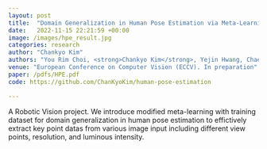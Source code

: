```yaml
---
layout: post
title:  "Domain Generalization in Human Pose Estimation via Meta-Learning"
date:   2022-11-15 22:21:59 +00:00
image: /images/hpe_result.jpg
categories: research
author: "Chankyo Kim"
authors: "You Rim Choi, <strong>Chankyo Kim</strong>, Yejin Hwang, Chae Song Park, Joonseok Lee"
venue: "European Conference on Computer Vision (ECCV). In preparation"
paper: /pdfs/HPE.pdf
code: https://github.com/ChanKyoKim/human-pose-estimation

---
```


A Robotic Vision project. We introduce modified meta-learning with training dataset for domain generalization in human pose estimation to effictively extract key point datas from various image input including different view points, resolution, and luminous intensity.
